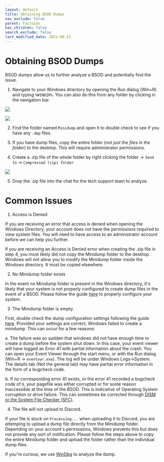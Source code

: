 ```yaml
---
layout: default
title: Obtaining BSOD Dumps
nav_exclude: false
parent: Factoids
has_children: false
search_exclude: false
last_modified_date: 2022-08-13
---
```


# Obtaining BSOD Dumps

BSOD dumps allow us to further analyze a BSOD and potentially find the issue.

1. Navigate to your Windows directory by opening the Run dialog (Win+R) and typing `%WINDIR%`. You can also do this from any folder by clicking in the navigation bar.

![](https://user-images.githubusercontent.com/8887005/188329591-fb107638-78f9-4875-b09b-e9835b43407d.PNG)

![](https://user-images.githubusercontent.com/8887005/188329596-8b426f05-7225-4ccf-a4a0-8b8dfbbbc744.PNG)

2. Find the folder named `Minidump` and open it to double check to see if you have any `.dmp` files.

3. If you have dump files, copy the entire folder (*not just the files in the folder*) to the desktop. This will require administrator permissions.

4. Create a .zip file of the whole folder by right clicking the folder -> `Send to` -> `Compressed (zip) folder`

![](https://user-images.githubusercontent.com/8887005/188329574-e3b8084d-7879-4d21-8da3-21db76c418dc.PNG)

5. Drop the .zip file into the chat for the tech support team to analyze.

# Common Issues

1. Access is Denied

If you are receiving an error that access is denied when opening the Windows Directory, your account does not have the permissions required to view system files. You will need to have access to an administrator account before we can help you further.

If you are receiving an Access is Denied error when creating the .zip file in step 4, you most likely did not copy the Minidump folder to the desktop. Windows will not allow you to modify the Minidump folder inside the Windows directory. It must be copied elsewhere.

2. No Minidump folder exists

In the event no Minidump folder is present in the Windows directory, it's likely that your system is not properly configured to create dump files in the event of a BSOD. Please follow the guide [here](https://www.tenforums.com/tutorials/5560-configure-windows-10-create-minidump-bsod.html) to properly configure your system.

3. The Minidump folder is empty.

First, double check the dump configuration settings following the guide [here](https://www.tenforums.com/tutorials/5560-configure-windows-10-create-minidump-bsod.html). Provided your settings are correct, Windows failed to create a minidump. This can occur for a few reasons:

a. The failure was so sudden that windows did not have enough time to create a dump before the system shut down. In this case, your event viewer will have logged an Error 41 with partial information about the crash. You can open your Event Viewer through the start menu, or with the Run dialog (Win+R -> `eventvwr.exe`). The log will be under Windows Logs->System. The details tab (Not the general tab) may have partial error information in the form of a bugcheck code.

b. If no corresponding error 41 exists, or the error 41 recorded a bugcheck code of `0`, your pagefile was either corrupted or for some reason inaccessible at the time of the BSOD. This is indicative of Operating System corruption or drive failure. This can sometimes be corrected through [DISM or the System File Checker (SFC)](https://rtech.support/docs/guides/dism-sfc.html).

4. The file will not upload to Discord.

If your file is stuck on `Processing...` when uploading it to Discord, you are attemping to upload a dump file directly from the Minidump folder. Depending on your account's permissions, Windows prevents this but does not provide any sort of notification. Please follow the steps above to copy the entire Minidump folder and upload the folder rather than the individual dump files.

If you're curious, we use [WinDbg](https://docs.microsoft.com/en-us/windows-hardware/drivers/debugger/debugger-download-tools) to analyze the dump.
